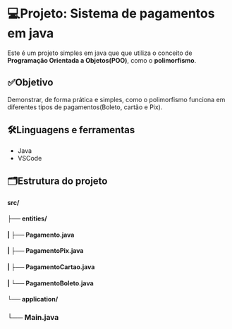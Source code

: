 # 💻Projeto: Sistema de pagamentos em java
Este é um projeto simples em java que que utiliza o conceito de **Programação Orientada a Objetos(POO)**, como o **polimorfismo**.

## ✅Objetivo
Demonstrar, de forma prática e simples, como o polimorfismo funciona em diferentes tipos de pagamentos(Boleto, cartão e Pix).

## 🛠️Linguagens e ferramentas
- Java
- VSCode
  
## 🗂️Estrutura do projeto

#### src/
####   ├──  entities/
#### |       ├── Pagamento.java            
#### |       ├── PagamentoPix.java         
#### |       ├── PagamentoCartao.java     
#### |       └── PagamentoBoleto.java      
#### └──  application/
###          └── Main.java      

